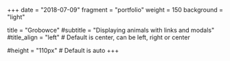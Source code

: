 +++
date = "2018-07-09"
fragment = "portfolio"
weight = 150
background = "light"

title = "Grobowce"
#subtitle = "Displaying animals with links and modals"
#title_align = "left" # Default is center, can be left, right or center

#height = "110px" # Default is auto
+++
